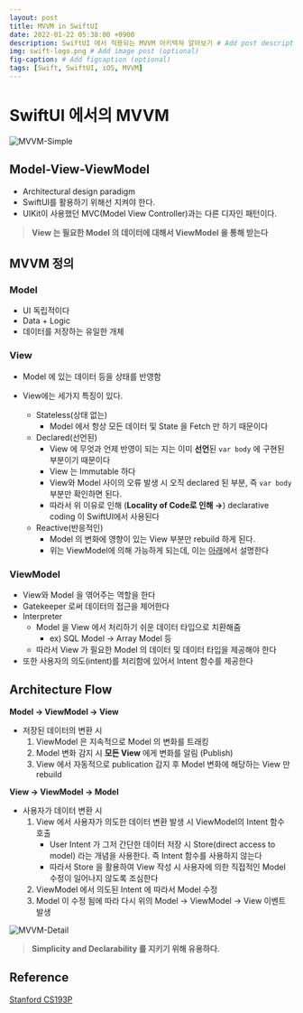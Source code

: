 ```yaml
---
layout: post
title: MVVM in SwiftUI
date: 2022-01-22 05:38:00 +0900
description: SwiftUI 에서 적용되는 MVVM 아키텍쳐 알아보기 # Add post description (optional)
img: swift-logo.png # Add image post (optional)
fig-caption: # Add figcaption (optional)
tags: [Swift, SwiftUI, iOS, MVVM]
---
```

# SwiftUI 에서의 MVVM

![MVVM-Simple]({{site.baseurl}}/assets/img/mvvm-simple-flow.jpeg)

## Model-View-ViewModel

- Architectural design paradigm
- SwiftUI를 활용하기 위해선 지켜야 한다.
- UIKit이 사용했던 MVC(Model View Controller)과는 다른 디자인 패턴이다.

> **View 는 필요한 Model 의 데이터에 대해서 ViewModel 을 통해 받는다**
> 

## MVVM 정의

### Model

- UI 독립적이다
- Data + Logic
- 데이터를 저장하는 유일한 개체

### View

- Model 에 있는 데이터 등을 상태를 반영함

- View에는 세가지 특징이 있다.
    - Stateless(상태 없는)
        - Model 에서 항상 모든 데이터 및 State 을 Fetch 만 하기 때문이다
    - Declared(선언된)
        - View 에 무엇과 언제 반영이 되는 지는 이미 **선언**된 `var body` 에 구현된 부분이기 때문이다
        - View 는 Immutable 하다
        - View와 Model 사이의 오류 발생 시 오직 declared 된 부분, 즉 `var body` 부분만 확인하면 된다.
        - 따라서 위 이유로 인해 (**Locality of Code로 인해 →**) declarative coding 이 SwiftUI에서 사용된다
    - Reactive(반응적인)
        - Model 의 변화에 영향이 있는 View 부분만 rebuild 하게 된다.
        - 위는 ViewModel에 의해 가능하게 되는데, 이는 [아래](#architecture-flow)에서 설명한다
        

### ViewModel

- View와 Model 을 엮어주는 역할을 한다
- Gatekeeper 로써 데이터의 접근을 제어한다
- Interpreter
    - Model 을 View 에서 처리하기 쉬운 데이터 타입으로 치환해줌
        - ex) SQL Model → Array Model 등
    - 따라서 View 가 필요한 Model 의 데이터 및 데이터 타입을 제공해야 한다
- 또한 사용자의 의도(intent)를 처리함에 있어서 Intent 함수를 제공한다
    
    

## Architecture Flow

**Model → ViewModel → View** 

- 저장된 데이터의 변환 시
    1. ViewModel 은 지속적으로  Model 의 변화를 트래킹
    2. Model 변화 감지 시 **모든 View** 에게 변화를 알림 (Publish)
    3. View 에서 자동적으로 publication 감지 후 Model 변화에 해당하는 View 만 rebuild

**View → ViewModel → Model**

- 사용자가 데이터 변환 시
    1. View 에서 사용자가 의도한 데이터 변환 발생 시 ViewModel의 Intent 함수 호출
        - User Intent 가 그저 간단한 데이터 저장 시 Store(direct access to model) 라는 개념을 사용한다. 즉 Intent 함수를 사용하지 않는다
        - 따라서 Store 을 활용하여 View 작성 시 사용자에 의한 직접적인 Model 수정이 일어나지 않도록 조심한다
    2. ViewModel 에서 의도된 Intent 에 따라서 Model 수정
    3. Model 이 수정 됨에 따라 다시 위의 Model → ViewModel → View 이벤트 발생

![MVVM-Detail]({{site.baseurl}}/assets/img/mvvm-detail-flow.jpeg)

> **Simplicity and Declarability 를 지키기 위해 유용하다.**


## Reference 
[Stanford CS193P](https://youtu.be/--qKOhdgJAs)